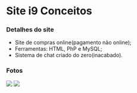 # Site i9 Conceitos

### Detalhes do site
* Site de compras online(pagamento não online);
* Ferramentas: HTML, PhP e MySQL;
* Sistema de chat criado do zero(inacabado).

### Fotos

<img src="https://uploaddeimagens.com.br/images/001/773/219/full/Screenshot_1.png?1544497814">
<img src="https://user-images.githubusercontent.com/20648428/49776562-3e6a6e80-fcdb-11e8-976f-b951daf4e88e.png">
